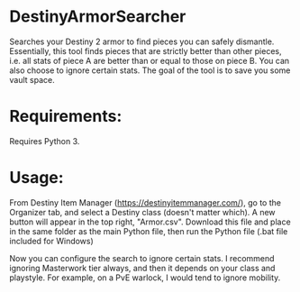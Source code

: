 # DestinyArmorSearcher
Searches your Destiny 2 armor to find pieces you can safely dismantle. Essentially, this tool finds pieces that are strictly better than other pieces, i.e. all stats of piece A are better than or equal to those on piece B. You can also choose to ignore certain stats. The goal of the tool is to save you some vault space.

# Requirements:
Requires Python 3.

# Usage:
From Destiny Item Manager (https://destinyitemmanager.com/), go to the Organizer tab, and select a Destiny class (doesn't matter which). A new button will appear in the top right, "Armor.csv". Download this file and place in the same folder as the main Python file, then run the Python file (.bat file included for Windows)

Now you can configure the search to ignore certain stats. I recommend ignoring Masterwork tier always, and then it depends on your class and playstyle. For example, on a PvE warlock, I would tend to ignore mobility.
